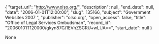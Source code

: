 {
  "target_url": "http://www.olso.org/", 
  "description": null, 
  "end_date": null, 
  "date": "2006-01-01T12:00:00", 
  "slug": 135166, 
  "subject": "Government Websites 2007 ", 
  "publisher": "olso.org", 
  "open_access": false, 
  "title": "Office of Legal Services Ombudsman", 
  "record_id": "20060101T120000/gkyn87G/1EVhZSCRU+wLUA==", 
  "start_date": null
}

None
